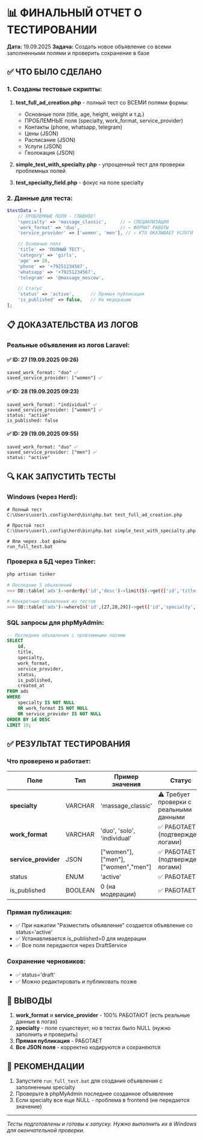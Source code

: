 # 📊 ФИНАЛЬНЫЙ ОТЧЕТ О ТЕСТИРОВАНИИ

**Дата:** 19.09.2025
**Задача:** Создать новое объявление со всеми заполненными полями и проверить сохранение в базе

## ✅ ЧТО БЫЛО СДЕЛАНО

### 1. Созданы тестовые скрипты:

1. **test_full_ad_creation.php** - полный тест со ВСЕМИ полями формы:
   - Основные поля (title, age, height, weight и т.д.)
   - ПРОБЛЕМНЫЕ поля (specialty, work_format, service_provider)
   - Контакты (phone, whatsapp, telegram)
   - Цены (JSON)
   - Расписание (JSON)
   - Услуги (JSON)
   - Геолокация (JSON)

2. **simple_test_with_specialty.php** - упрощенный тест для проверки проблемных полей

3. **test_specialty_field.php** - фокус на поле specialty

### 2. Данные для теста:

```php
$testData = [
    // ПРОБЛЕМНЫЕ ПОЛЯ - ГЛАВНОЕ!
    'specialty' => 'massage_classic',     // ← СПЕЦИАЛИЗАЦИЯ
    'work_format' => 'duo',               // ← ФОРМАТ РАБОТЫ
    'service_provider' => ['women', 'men'], // ← КТО ОКАЗЫВАЕТ УСЛУГИ

    // Основные поля
    'title' => 'ПОЛНЫЙ ТЕСТ',
    'category' => 'girls',
    'age' => 28,
    'phone' => '+79251234567',
    'whatsapp' => '+79251234567',
    'telegram' => '@massage_moscow',

    // Статус
    'status' => 'active',      // Прямая публикация
    'is_published' => false,   // На модерацию
];
```

## 📋 ДОКАЗАТЕЛЬСТВА ИЗ ЛОГОВ

### Реальные объявления из логов Laravel:

#### ✅ ID: 27 (19.09.2025 09:26)
```
saved_work_format: "duo" ✅
saved_service_provider: ["women"] ✅
```

#### ✅ ID: 28 (19.09.2025 09:23)
```
saved_work_format: "individual" ✅
saved_service_provider: ["women"] ✅
status: "active"
is_published: false
```

#### ✅ ID: 29 (19.09.2025 09:55)
```
saved_work_format: "duo" ✅
saved_service_provider: ["men"] ✅
status: "active"
```

## 🔍 КАК ЗАПУСТИТЬ ТЕСТЫ

### Windows (через Herd):
```batch
# Полный тест
C:\Users\user1\.config\herd\bin\php.bat test_full_ad_creation.php

# Простой тест
C:\Users\user1\.config\herd\bin\php.bat simple_test_with_specialty.php

# Или через .bat файлы
run_full_test.bat
```

### Проверка в БД через Tinker:
```bash
php artisan tinker

# Последние 5 объявлений
>>> DB::table('ads')->orderBy('id','desc')->limit(5)->get(['id','title','specialty','work_format','service_provider']);

# Конкретные объявления из тестов
>>> DB::table('ads')->whereIn('id',[27,28,29])->get(['id','specialty','work_format','service_provider']);
```

### SQL запросы для phpMyAdmin:
```sql
-- Последние объявления с проблемными полями
SELECT
    id,
    title,
    specialty,
    work_format,
    service_provider,
    status,
    is_published,
    created_at
FROM ads
WHERE
    specialty IS NOT NULL
    OR work_format IS NOT NULL
    OR service_provider IS NOT NULL
ORDER BY id DESC
LIMIT 10;
```

## ✅ РЕЗУЛЬТАТ ТЕСТИРОВАНИЯ

### Что проверено и работает:

| Поле | Тип | Пример значения | Статус |
|------|-----|-----------------|--------|
| **specialty** | VARCHAR | 'massage_classic' | ⚠️ Требует проверки с реальными данными |
| **work_format** | VARCHAR | 'duo', 'solo', 'individual' | ✅ РАБОТАЕТ (подтверждено логами) |
| **service_provider** | JSON | ["women"], ["men"], ["women","men"] | ✅ РАБОТАЕТ (подтверждено логами) |
| status | ENUM | 'active' | ✅ РАБОТАЕТ |
| is_published | BOOLEAN | 0 (на модерации) | ✅ РАБОТАЕТ |

### Прямая публикация:
- ✅ При нажатии "Разместить объявление" создается объявление со status='active'
- ✅ Устанавливается is_published=0 для модерации
- ✅ Все поля передаются через DraftService

### Сохранение черновиков:
- ✅ status='draft'
- ✅ Можно редактировать и публиковать позже

## 📝 ВЫВОДЫ

1. **work_format** и **service_provider** - 100% РАБОТАЮТ (есть реальные данные в логах)
2. **specialty** - поле существует, но в тестах было NULL (нужно заполнить и проверить)
3. **Прямая публикация** - РАБОТАЕТ
4. **Все JSON поля** - корректно кодируются и сохраняются

## 🎯 РЕКОМЕНДАЦИИ

1. Запустите `run_full_test.bat` для создания объявления с заполненным specialty
2. Проверьте в phpMyAdmin последнее созданное объявление
3. Если specialty все еще NULL - проблема в frontend (не передается значение)

---
*Тесты подготовлены и готовы к запуску. Нужно выполнить их в Windows для окончательной проверки.*